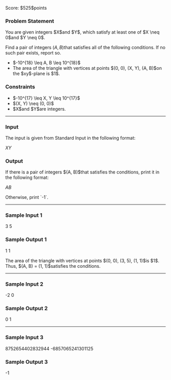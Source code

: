 
<div>

<span>

<span>

<p>
Score: $525$points
</p>

<div>

<section>

### **Problem Statement**

<p>
You are given integers $X$and $Y$, which satisfy at least one of $X \neq 0$and $Y \neq 0$.

Find a pair of integers $(A, B)$that satisfies all of the following conditions. If no such pair exists, report so.
</p>

<ul>

<li>
$-10^{18} \leq A, B \leq 10^{18}$
</li>

<li>
The area of the triangle with vertices at points $(0, 0), (X, Y), (A, B)$on the $xy$-plane is $1$.
</li>

</ul>

</section>

</div>

<div>

<section>

### **Constraints**

<ul>

<li>
$-10^{17} \leq X, Y \leq 10^{17}$
</li>

<li>
$(X, Y) \neq (0, 0)$
</li>

<li>
$X$and $Y$are integers.
</li>

</ul>

</section>

</div>

---

<div>

<div>

<section>

### **Input**

<p>
The input is given from Standard Input in the following format:
</p>

<div>

$X$$Y$
</div>

</section>

</div>

<div>

<section>

### **Output**

<p>
If there is a pair of integers $(A, B)$that satisfies the conditions, print it in the following format:
</p>

<div>

$A$$B$
</div>

<p>
Otherwise, print `-1`.
</p>

</section>

</div>

</div>

---

<div>

<section>

### **Sample Input 1**

<div>

3 5

</div>

</section>

</div>

<div>

<section>

### **Sample Output 1**

<div>

1 1

</div>

<p>
The area of the triangle with vertices at points $(0, 0), (3, 5), (1, 1)$is $1$. Thus, $(A, B) = (1, 1)$satisfies the conditions.
</p>

</section>

</div>

---

<div>

<section>

### **Sample Input 2**

<div>

-2 0

</div>

</section>

</div>

<div>

<section>

### **Sample Output 2**

<div>

0 1

</div>

</section>

</div>

---

<div>

<section>

### **Sample Input 3**

<div>

8752654402832944 -6857065241301125

</div>

</section>

</div>

<div>

<section>

### **Sample Output 3**

<div>

-1

</div>

</section>

</div>

</span>

</span>

</div>
